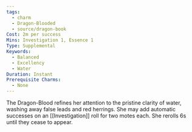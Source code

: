 ```yaml
---
tags:
  - charm
  - Dragon-Blooded
  - source/dragon-book
Cost: 2m per success
Mins: Investigation 1, Essence 1
Type: Supplemental
Keywords:
  - Balanced
  - Excellency
  - Water
Duration: Instant
Prerequisite Charms:
  - None
---
```

The Dragon-Blood refines her attention to the pristine clarity of water, washing away false leads and red herrings. She may add automatic successes on an [[Investigation]] roll for two motes each. She rerolls 6s until they cease to appear.